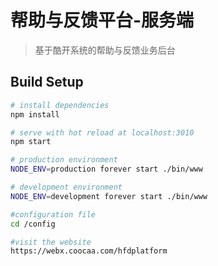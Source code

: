# 帮助与反馈平台-服务端

> 基于酷开系统的帮助与反馈业务后台

## Build Setup

``` bash
# install dependencies
npm install

# serve with hot reload at localhost:3010
npm start

# production environment
NODE_ENV=production forever start ./bin/www

# development environment
NODE_ENV=development forever start ./bin/www

#configuration file
cd /config

#visit the website
https://webx.coocaa.com/hfdplatform
